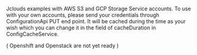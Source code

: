 Jclouds examples with AWS S3 and GCP Storage Service accounts. 
To use with your own accounts, please send your credentials through ConfigurationApi PUT end point. 
It will be cached during the time as your wish which you can change it in the field of cacheDuration in ConfigCacheService.

( Openshift and Openstack are not yet ready )